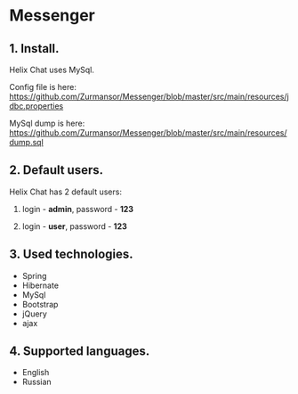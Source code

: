 # Messenger

## 1. Install.
Helix Chat uses MySql. 

Config file is here: https://github.com/Zurmansor/Messenger/blob/master/src/main/resources/jdbc.properties

MySql dump is here: https://github.com/Zurmansor/Messenger/blob/master/src/main/resources/dump.sql

## 2. Default users.
Helix Chat has 2 default users:

1. login - **admin**, password - **123**

2. login - **user**, password - **123**

## 3. Used technologies.

- Spring
- Hibernate
- MySql
- Bootstrap
- jQuery
- ajax

## 4. Supported languages.

- English
- Russian


